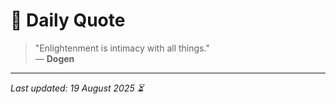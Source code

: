 # 📜 Daily Quote

> "Enlightenment is intimacy with all things."  
> — **Dogen**

---

_Last updated: 19 August 2025 ⏳_
